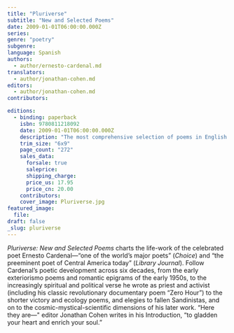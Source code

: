 ```yaml
---
title: "Pluriverse"
subtitle: "New and Selected Poems"
date: 2009-01-01T06:00:00.000Z
series:
genre: "poetry"
subgenre:
language: Spanish
authors:
  - author/ernesto-cardenal.md
translators:
  - author/jonathan-cohen.md
editors:
  - author/jonathan-cohen.md
contributors:

editions:
  - binding: paperback
    isbn: 9780811218092
    date: 2009-01-01T06:00:00.000Z
    description: "The most comprehensive selection of poems in English by Latin America’s legendary poet-activist, Ernesto Cardenal. "
    trim_size: "6x9"
    page_count: "272"
    sales_data:
      forsale: true
      saleprice:
      shipping_charge:
      price_us: 17.95
      price_cn: 20.00
    contributors:
    cover_image: Pluriverse.jpg
featured_image:
  file:
draft: false
_slug: pluriverse
---
```


_Pluriverse: New and Selected Poems_ charts the life-work of the celebrated poet Ernesto Cardenal—“one of the world’s major poets” (_Choice_) and “the preeminent poet of Central America today” (_Library Journal_). Follow Cardenal’s poetic development across six decades, from the early exteriorismo poems and romantic epigrams of the early 1950s, to the increasingly spiritual and political verse he wrote as priest and activist (including his classic revolutionary documentary poem “Zero Hour”) to the shorter victory and ecology poems, and elegies to fallen Sandinistas, and on to the cosmic-mystical-scientific dimensions of his later work. “Here they are—" editor Jonathan Cohen writes in his Introduction, “to gladden your heart and enrich your soul.”

